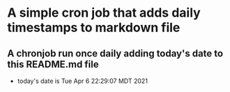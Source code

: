A simple cron job that adds daily timestamps to markdown file
============================================================
## A chronjob run once daily adding today's date to this README.md file
* today's date is Tue Apr  6 22:29:07 MDT 2021
